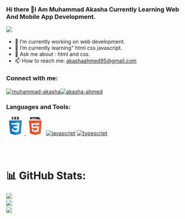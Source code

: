 ### Hi there 👋I Am Muhammad Akasha Currently Learning Web And Mobile App Development.

 ![](https://komarev.com/ghpvc/?username=your-github-muhammad-akasha&color=blue)

 



- 🔭 I’m currently working on web development.
- 🌱 I’m currently learning" html css javascript.
- 💬 Ask me about : html and css.
- 📫 How to reach me: akashaahmed95@gmail.com
<h3 align="left">Connect with me:</h3>
<p align="left"> <a href="https://www.facebook.com/profile.php?id=100009063544074" target="blank"><img align="center" src="https://raw.githubusercontent.com/rahuldkjain/github-profile-readme-generator/master/src/images/icons/Social/facebook.svg" alt="muhammad-akasha" height="30" width="40" /></a><a href="https://linkedin.com/in/akasha-ahmed" target="blank"><img align="center" src="https://raw.githubusercontent.com/rahuldkjain/github-profile-readme-generator/master/src/images/icons/Social/linked-in-alt.svg" alt="akasha-ahmed" height="30" width="40" /></a>
</p>

<!--  How to reach me:https://www.linkedin.com/in/akasha-ahmed-1aa7042a4?utm_source=share&utm_campaign=share_via&utm_content=profile&utm_medium=android_app -->
<h3 align="left">Languages and Tools:</h3>
<p align="left"> <a href="https://www.w3schools.com/css/" target="_blank" rel="noreferrer"> <img src="https://raw.githubusercontent.com/devicons/devicon/master/icons/css3/css3-original-wordmark.svg" alt="css3" width="50" height="50"/> </a> <a href="https://www.w3schools.com/html/" target="_blank" rel="noreferrer"> <img src="https://raw.githubusercontent.com/devicons/devicon/master/icons/html5/html5-original-wordmark.svg" alt="html5" width="50" height="50"/></a>
 <a href="https://www.w3schools.com/javascript/" target="_blank" rel="noreferrer"> <img src="https://upload.wikimedia.org/wikipedia/commons/thumb/d/d4/Javascript-shield.svg/1200px-Javascript-shield.svg.png" alt="javascript" width="50" height="50"/></a>
  <a href="https://www.w3schools.com/typescript/" target="_blank" rel="noreferrer"> <img src="https://encrypted-tbn0.gstatic.com/images?q=tbn:ANd9GcTcr9ErjixrOB4brfXICewuiMmzsvkUJ4jlHg&s" alt="typescript" width="50" height="50"/></a>
</p>

<!--<p><img align="left" src="https://github-readme-stats.vercel.app/api/top-langs?username=muhammad-akasha&show_icons=true&locale=en&layout=compact" alt="muhammad-akasha" /></p>
 - ⚡ Fun fact: learning coding. -->
<br> <br>
# 📊 GitHub Stats:
![](https://github-readme-stats.vercel.app/api?username=muhammad-akasha&theme=light&hide_border=false&include_all_commits=false&count_private=false)<br/>
![](https://github-readme-streak-stats.herokuapp.com/?user=muhammad-akasha&theme=light&hide_border=false)<br/>
![](https://github-readme-stats.vercel.app/api/top-langs/?username=muhammad-akasha&theme=light&hide_border=false&include_all_commits=false&count_private=false&layout=compact)
